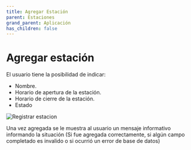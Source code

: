 ```yaml
---
title: Agregar Estación
parent: Estaciones
grand_parent: Aplicación
has_children: false
---
```


# Agregar estación

El usuario tiene la posibilidad de indicar:

* Nombre.
* Horario de apertura de la estación.
* Horario de cierre de la estación.
* Estado


![Registrar estacion](https://i.ibb.co/HH1Y5J1/Registrar-Estacion.png)


Una vez agregada se le muestra al usuario un mensaje informativo informando la situación (Si fue agregada correctamente, si algún campo completado es invalido o si ocurrió un error de base de datos)
